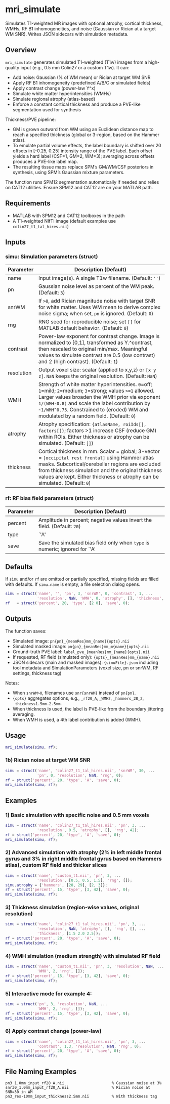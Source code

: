 # mri_simulate
Simulates T1-weighted MR images with optional atrophy, cortical thickness, WMHs, RF B1 inhomogeneities, and noise (Gaussian or Rician at a target WM SNR). Writes JSON sidecars with simulation metadata.

## Overview
`mri_simulate` generates simulated T1-weighted (T1w) images from a high-quality input (e.g., 0.5 mm Colin27 or a custom T1w). It can:

- Add noise: Gaussian (% of WM mean) or Rician at target WM SNR
- Apply RF B1 inhomogeneity (predefined A/B/C or simulated fields)
- Apply contrast change (power-law Y^x)
- Simulate white matter hyperintensities (WMHs)
- Simulate regional atrophy (atlas-based)
- Enforce a constant cortical thickness and produce a PVE-like segmentation used for synthesis

Thickness/PVE pipeline:
- GM is grown outward from WM using an Euclidean distance map to reach a specified thickness (global or 3-region, based on the Hammer atlas).
- To emulate partial volume effects, the label boundary is shifted over 20 offsets in [-0.25, 0.25] intensity range of the PVE label. Each offset yields a hard label (CSF=1, GM=2, WM=3); averaging across offsets produces a PVE-like label map.
- The resulting tissue maps replace SPM’s GM/WM/CSF posteriors in synthesis, using SPM’s Gaussian mixture parameters.

The function runs SPM12 segmentation automatically if needed and relies on CAT12 utilities. Ensure SPM12 and CAT12 are on your MATLAB path.

## Requirements
- MATLAB with SPM12 and CAT12 toolboxes in the path
- A T1-weighted NIfTI image (default examples use `colin27_t1_tal_hires.nii`)

## Inputs
### simu: Simulation parameters (struct)

Parameter | Description (Default)
----------|------------------------
name | Input image(s). A single T1w filename. (Default: `''`)
pn | Gaussian noise level as percent of the WM peak. (Default: `3`)
snrWM | If `>0`, add Rician magnitude noise with target SNR for white matter. Uses WM mean to derive complex noise sigma; when set, `pn` is ignored. (Default: `0`)
rng | RNG seed for reproducible noise; set `[]` for MATLAB default behavior. (Default: `0`)
contrast | Power-law exponent for contrast change. Image is normalized to [0,1], transformed as Y.^contrast, then rescaled to original min/max. Meaningful values to simulate contrast are 0.5 (low contrast) and 2 (high contrast). (Default: `1`)
resolution | Output voxel size: scalar (applied to x,y,z) or `[x y z]`. `NaN` keeps the original resolution. (Default: `NaN`)
WMH | Strength of white matter hyperintensities. `0`=off; `1`=mild; `2`=medium; `3`=strong; values `>=1` allowed. Larger values broaden the WMH prior via exponent `1/(WMH-0.8)` and scale the label contribution by `~1/WMH^0.75`. Constrained to (eroded) WM and modulated by a random field. (Default: `0`)
atrophy | Atrophy specification: `{atlasName, roiIds[], factors[]}`; factors >1 increase CSF (reduce GM) within ROIs. Either thickness or atrophy can be simulated. (Default: `[]`)
thickness | Cortical thickness in mm. Scalar = global; 3-vector = `[occipital rest frontal]` using Hammer atlas masks. Subcortical/cerebellar regions are excluded from thickness simulation and the original thickness values are kept. Either thickness or atrophy can be simulated. (Default: `0`)

### rf: RF bias field parameters (struct)

Parameter | Description (Default)
----------|------------------------
percent | Amplitude in percent; negative values invert the field. (Default: `20`)
type | `'A'|'B'|'C'` (predefined MNI fields) or numeric `[strength rngSeed]` for a simulated field. Strength in `1..4` (3–4 ~ stronger 7T-like). (Default: `[2 0]`)
save | Save the simulated bias field only when `type` is numeric; ignored for `'A'|'B'|'C'`. (Default: `0`)

## Defaults
If `simu` and/or `rf` are omitted or partially specified, missing fields are filled with defaults. If `simu.name` is empty, a file selection dialog opens.

```matlab
simu = struct('name', '', 'pn', 3, 'snrWM', 0, 'contrast', 1, ...
              'resolution', NaN, 'WMH', 0, 'atrophy', [], 'thickness', 0, 'rng', 0);
rf   = struct('percent', 20, 'type', [2 0], 'save', 0);
```

## Outputs
The function saves:
- Simulated image: `pn{pn}_{meanRes}mm_{name}{opts}.nii`
- Simulated masked image: `pn{pn}_{meanRes}mm_m{name}{opts}.nii`
- Ground-truth PVE label: `label_pve_{meanRes}mm_{name}{opts}.nii`
- If requested, RF field (simulated only): `{opts}_{meanRes}mm_{name}.nii`
- JSON sidecars (main and masked images): `{simuFile}.json` including tool metadata and SimulationParameters (voxel size, pn or snrWM, RF settings, thickness tag)

Notes:
- When `snrWM>0`, filenames use `snr{snrWM}` instead of `pn{pn}`.
- `{opts}` aggregates options, e.g., `_rf20_A`, `_WMH2`, `_hammers_28_2`, `_thickness1.5mm-2.5mm`.
- When thickness is used, the label is PVE-like from the boundary jittering averaging.
- When WMH is used, a 4th label contribution is added (WMH).

## Usage
```matlab
mri_simulate(simu, rf);
```

### 1b) Rician noise at target WM SNR
```matlab
simu = struct('name', 'colin27_t1_tal_hires.nii', 'snrWM', 30, ...
              'pn', 0, 'resolution', NaN, 'rng', 0);
rf = struct('percent', 20, 'type', 'A', 'save', 0);
mri_simulate(simu, rf);
```

## Examples

### 1) Basic simulation with specific noise and 0.5 mm voxels
```matlab
simu = struct('name', 'colin27_t1_tal_hires.nii', 'pn', 3, ...
              'resolution', 0.5, 'atrophy', [], 'rng', 42);
rf = struct('percent', 20, 'type', 'A', 'save', 0);
mri_simulate(simu, rf);
```

### 2) Advanced simulation with atrophy (2% in left middle frontal gyrus and 3% in right middle frontal gyrus based on Hammers atlas), custom RF field and thicker slices
```matlab
simu = struct('name', 'custom_t1.nii', 'pn', 3, ...
              'resolution', [0.5, 0.5, 1.5], 'rng', []);
simu.atrophy = {'hammers', [28, 29], [2, 3]};
rf = struct('percent', 15, 'type', [3, 42], 'save', 0);
mri_simulate(simu, rf);
```

### 3) Thickness simulation (region-wise values, original resolution)
```matlab
simu = struct('name', 'colin27_t1_tal_hires.nii', 'pn', 3, ...
              'resolution', NaN, 'atrophy', [], 'rng', [], ...
              'thickness', [1.5 2.0 2.5]);
rf = struct('percent', 20, 'type', 'A', 'save', 0);
mri_simulate(simu, rf);
```

### 4) WMH simulation (medium strength) with simulated RF field
```matlab
simu = struct('name', 'custom_t1.nii', 'pn', 3, 'resolution', NaN, ...
              'WMH', 2, 'rng', []);
rf = struct('percent', 15, 'type', [3, 42], 'save', 0);
mri_simulate(simu, rf);
```

### 5) Interactive mode for example 4:
```matlab
simu = struct('pn', 3, 'resolution', NaN, ...
              'WMH', 2, 'rng', []);
rf = struct('percent', 15, 'type', [3, 42], 'save', 0);
mri_simulate(simu, rf);
```

### 6) Apply contrast change (power-law)
```matlab
simu = struct('name', 'colin27_t1_tal_hires.nii', 'pn', 3, ...
              'contrast', 1.3, 'resolution', NaN, 'rng', 0);
rf = struct('percent', 20, 'type', 'A', 'save', 0);
mri_simulate(simu, rf);
```

## File Naming Examples

```
pn3_1.0mm_input_rf20_A.nii                     % Gaussian noise at 3%
snr30_1.0mm_input_rf20_A.nii                   % Rician noise at SNR=30 in WM
pn3_res-10mm_input_thickness2.5mm.nii          % With thickness tag
```
